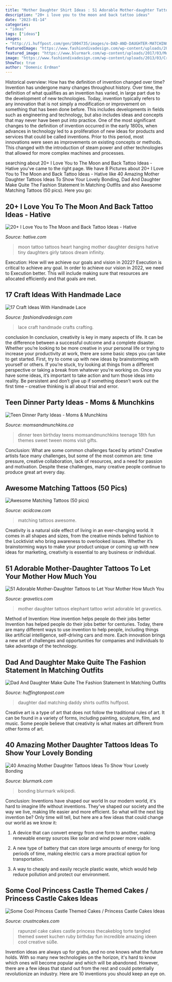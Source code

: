 ```yaml
---
title: "Mother Daughter Shirt Ideas : 51 Adorable Mother-daughter Tattoos To Let Your Mother How Much You"
description: "20+ i love you to the moon and back tattoo ideas"
date: "2023-01-14"
categories:
- "ideas"
tags: ["ideas"]
images:
- "http://i.huffpost.com/gen/1004735/images/o-DAD-AND-DAUGHTER-MATCHING-facebook.jpg"
featuredImage: "https://www.fashiondivadesign.com/wp-content/uploads/2013/03/Craft-Ideas-With-Handmade-Lace-16.jpg"
featured_image: "https://www.blurmark.com/wp-content/uploads/2017/03/Mother-Daughter-Tattoo-Design-12.jpg"
image: "https://www.fashiondivadesign.com/wp-content/uploads/2013/03/Craft-Ideas-With-Handmade-Lace-16.jpg"
ShowToc: true
author: "Domenic Erdman"
---
```



Historical overview: How has the definition of invention changed over time?
Invention has undergone many changes throughout history. Over time, the definition of what qualifies as an invention has varied, in large part due to the development of new technologies. Today, invention typically refers to any innovation that is not simply a modification or improvement on something that has been done before. This includes developments in fields such as engineering and technology, but also includes ideas and concepts that may never have been put into practice.
One of the most significant changes to the definition of invention occurred in the early 1800s, when advances in technology led to a proliferation of new ideas for products and services that could be called inventions. Prior to this period, most innovations were seen as improvements on existing concepts or methods. This changed with the introduction of steam power and other technologies that allowed for more complex machines and processes.

	

		
searching about 20+ I Love You to The Moon and Back Tattoo Ideas - Hative you've came to the right page. We have 8 Pictures about 20+ I Love You to The Moon and Back Tattoo Ideas - Hative like 40 Amazing Mother Daughter Tattoos Ideas To Show Your Lovely Bonding, Dad And Daughter Make Quite The Fashion Statement In Matching Outfits and also Awesome Matching Tattoos (50 pics). Here you go:
		
    
## 20+ I Love You To The Moon And Back Tattoo Ideas - Hative

<img loading=lazy src="https://hative.com/wp-content/uploads/2014/03/moon-back-tattoos/10-heart-hanging-on-moon.jpg" onerror="this.onerror=null;this.src='https://tse4.mm.bing.net/th?id=OIP.Y66lFj6WvbbpY8q5mSiwrAHaFj&amp;pid=15.1';" alt="20+ I Love You to The Moon and Back Tattoo Ideas - Hative">

_Source: hative.com_

>moon tattoo tattoos heart hanging mother daughter designs hative tiny daughters girly tatoos dream infinity. 

	

Execution: How will we achieve our goals and vision in 2022?
Execution is critical to achieve any goal. In order to achieve our vision in 2022, we need to Execution better. This will include making sure that resources are allocated efficiently and that goals are met.

    
## 17 Craft Ideas With Handmade Lace

<img loading=lazy src="https://www.fashiondivadesign.com/wp-content/uploads/2013/03/Craft-Ideas-With-Handmade-Lace-16.jpg" onerror="this.onerror=null;this.src='https://tse1.mm.bing.net/th?id=OIP.MgE2IvaGox6jt3Ml17xJNgHaFj&amp;pid=15.1';" alt="17 Craft Ideas With Handmade Lace">

_Source: fashiondivadesign.com_

>lace craft handmade crafts crafting. 

	

conclusion
In conclusion, creativity is key in many aspects of life. It can be the difference between a successful outcome and a complete disaster. Whether you’re looking to be more creative in your personal life or trying to increase your productivity at work, there are some basic steps you can take to get started.
First, try to come up with new ideas by brainstorming with yourself or others. If you’re stuck, try looking at things from a different perspective or taking a break from whatever you’re working on. Once you have some ideas, it’s important to take action and turn those ideas into reality. Be persistent and don’t give up if something doesn’t work out the first time – creative thinking is all about trial and error.

    
## Teen Dinner Party Ideas - Moms &amp; Munchkins

<img loading=lazy src="https://www.momsandmunchkins.ca/wp-content/uploads/2014/11/teen-dinner-party-ideas.jpg" onerror="this.onerror=null;this.src='https://tse2.mm.bing.net/th?id=OIP.WyZd9bcYYMzf6qFPbyPQ6QHaMd&amp;pid=15.1';" alt="Teen Dinner Party Ideas - Moms &amp; Munchkins">

_Source: momsandmunchkins.ca_

>dinner teen birthday teens momsandmunchkins teenage 18th fun themes sweet tween moms visit gifts. 

	

Conclusion: What are some common challenges faced by artists?
Creative artists face many challenges, but some of the most common are: time pressure, creative collaboration, lack of resources, and a need for passion and motivation. Despite these challenges, many creative people continue to produce great art every day.

    
## Awesome Matching Tattoos (50 Pics)

<img loading=lazy src="https://cdn.acidcow.com/pics/20190528/1559058939_iz2vl8tv0y.jpg" onerror="this.onerror=null;this.src='https://tse4.mm.bing.net/th?id=OIP.zkKMot3mXCdBrejS29HjRwHaJQ&amp;pid=15.1';" alt="Awesome Matching Tattoos (50 pics)">

_Source: acidcow.com_

>matching tattoos awesome. 

	

Creativity is a natural side effect of living in an ever-changing world. It comes in all shapes and sizes, from the creative minds behind fashion to the Locktivist who bring awareness to overlooked issues. Whether it’s brainstorming ways to make your product unique or coming up with new ideas for marketing, creativity is essential to any business or individual.

    
## 51 Adorable Mother-Daughter Tattoos To Let Your Mother How Much You

<img loading=lazy src="https://www.gravetics.com/wp-content/uploads/2017/07/Baby-Elephant-On-Wrist-Mother-Daugter-Tattoo.jpg" onerror="this.onerror=null;this.src='https://tse4.mm.bing.net/th?id=OIP.ssPIsg5pRH7InLZGqFw_JQHaJQ&amp;pid=15.1';" alt="51 Adorable Mother-Daughter Tattoos to Let Your Mother How Much You">

_Source: gravetics.com_

>mother daughter tattoos elephant tattoo wrist adorable let gravetics. 

	

Method of Invention: How invention helps people do their jobs better
Invention has helped people do their jobs better for centuries. Today, there are many different ways to use invention to help people, including things like artificial intelligence, self-driving cars and more. Each innovation brings a new set of challenges and opportunities for companies and individuals to take advantage of the technology.

    
## Dad And Daughter Make Quite The Fashion Statement In Matching Outfits

<img loading=lazy src="http://i.huffpost.com/gen/1004735/images/o-DAD-AND-DAUGHTER-MATCHING-facebook.jpg" onerror="this.onerror=null;this.src='https://tse1.mm.bing.net/th?id=OIP.DiwBAn5zUAhXuH976e3gdgHaHe&amp;pid=15.1';" alt="Dad And Daughter Make Quite The Fashion Statement In Matching Outfits">

_Source: huffingtonpost.com_

>daughter dad matching daddy shirts outfits huffpost. 

	

Creative art is a type of art that does not follow the traditional rules of art. It can be found in a variety of forms, including painting, sculpture, film, and music. Some people believe that creativity is what makes art different from other forms of art.

    
## 40 Amazing Mother Daughter Tattoos Ideas To Show Your Lovely Bonding

<img loading=lazy src="https://www.blurmark.com/wp-content/uploads/2017/03/Mother-Daughter-Tattoo-Design-12.jpg" onerror="this.onerror=null;this.src='https://tse1.mm.bing.net/th?id=OIP.k8MztsRXk16ZRTbWA9w1JwHaJ4&amp;pid=15.1';" alt="40 Amazing Mother Daughter Tattoos Ideas To Show Your Lovely Bonding">

_Source: blurmark.com_

>bonding blurmark wikipedi. 

	

Conclusion: Inventions have shaped our world
In our modern world, it's hard to imagine life without inventions. They've shaped our society and the way we live, making life easier and more efficient.
So what will the next big invention be? Only time will tell, but here are a few ideas that could change our world as we know it:

1. A device that can convert energy from one form to another, making renewable energy sources like solar and wind power more viable.

2. A new type of battery that can store large amounts of energy for long periods of time, making electric cars a more practical option for transportation.

3. A way to cheaply and easily recycle plastic waste, which would help reduce pollution and protect our environment.

    
## Some Cool Princess Castle Themed Cakes / Princess Castle Cakes Ideas

<img loading=lazy src="http://www.crustncakes.com/blog/wp-content/uploads/2015/07/7888325a163eac5c9eb49cb1dd3d192a.jpg" onerror="this.onerror=null;this.src='https://tse1.mm.bing.net/th?id=OIP.XozsMi2Ze4i8abibsh1FpgHaQ-&amp;pid=15.1';" alt="Some Cool Princess Castle Themed Cakes / Princess Castle Cakes Ideas">

_Source: crustncakes.com_

>rapunzel cake cakes castle princess thecakeblog torte tangled themed sweet kuchen ruby birthday fun incredible amazing ideen cool creative süße. 

	

Invention ideas are always up for grabs, and no one knows what the future holds. With so many new technologies on the horizon, it's hard to know which ones will become popular and which will be abandoned. However, there are a few ideas that stand out from the rest and could potentially revolutionize an industry. Here are 10 inventions you should keep an eye on.

